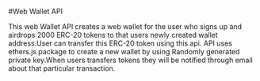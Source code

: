 #Web Wallet API

This web Wallet API creates a web wallet for the user who signs up and airdrops 2000 ERC-20 tokens to that users newly created wallet address.User can transfer this ERC-20 token using this api. API uses ethers.js package to create a new wallet by using Randomly generated private key.When users transfers tokens they will be notified through email about that particular transaction.    